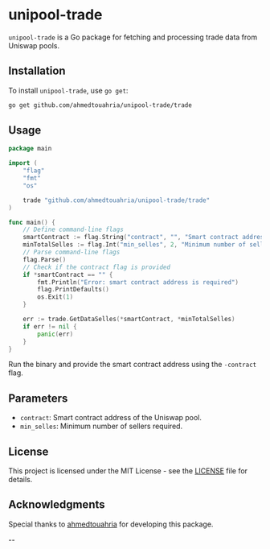 # unipool-trade

`unipool-trade` is a Go package for fetching and processing trade data from Uniswap pools.

## Installation

To install `unipool-trade`, use `go get`:

```bash
go get github.com/ahmedtouahria/unipool-trade/trade
```

## Usage

```go
package main

import (
	"flag"
	"fmt"
	"os"

	trade "github.com/ahmedtouahria/unipool-trade/trade"
)

func main() {
	// Define command-line flags
	smartContract := flag.String("contract", "", "Smart contract address")
	minTotalSelles := flag.Int("min_selles", 2, "Minimum number of selles parameter")
	// Parse command-line flags
	flag.Parse()
	// Check if the contract flag is provided
	if *smartContract == "" {
		fmt.Println("Error: smart contract address is required")
		flag.PrintDefaults()
		os.Exit(1)
	}

	err := trade.GetDataSelles(*smartContract, *minTotalSelles)
	if err != nil {
		panic(err)
	}
}
```

Run the binary and provide the smart contract address using the `-contract` flag.

## Parameters

- `contract`: Smart contract address of the Uniswap pool.
- `min_selles`: Minimum number of sellers required.

## License

This project is licensed under the MIT License - see the [LICENSE](LICENSE) file for details.

## Acknowledgments

Special thanks to [ahmedtouahria](https://github.com/ahmedtouahria) for developing this package.

--
